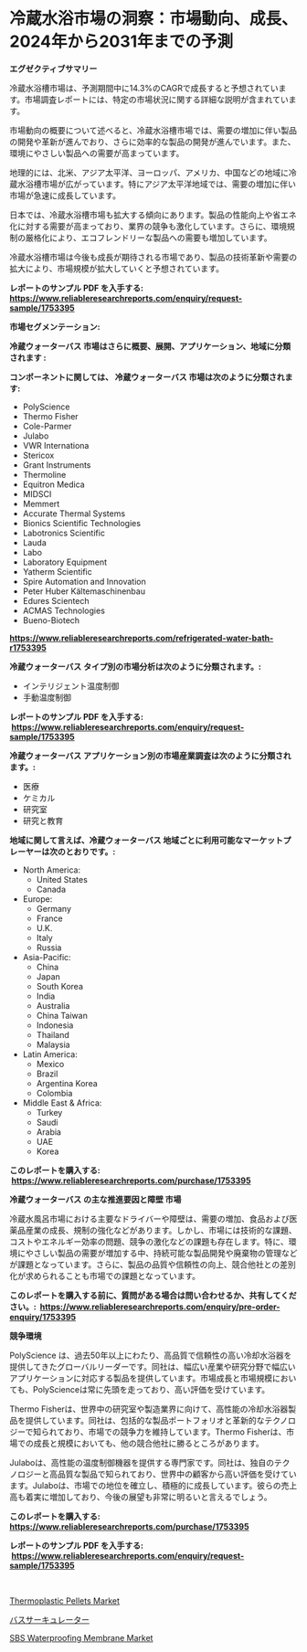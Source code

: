 <p><h1>冷蔵水浴市場の洞察：市場動向、成長、2024年から2031年までの予測</h1></p><p><strong>エグゼクティブサマリー</strong></p>
<p><p>冷蔵水浴槽市場は、予測期間中に14.3%のCAGRで成長すると予想されています。市場調査レポートには、特定の市場状況に関する詳細な説明が含まれています。</p><p>市場動向の概要について述べると、冷蔵水浴槽市場では、需要の増加に伴い製品の開発や革新が進んでおり、さらに効率的な製品の開発が進んでいます。また、環境にやさしい製品への需要が高まっています。</p><p>地理的には、北米、アジア太平洋、ヨーロッパ、アメリカ、中国などの地域に冷蔵水浴槽市場が広がっています。特にアジア太平洋地域では、需要の増加に伴い市場が急速に成長しています。</p><p>日本では、冷蔵水浴槽市場も拡大する傾向にあります。製品の性能向上や省エネ化に対する需要が高まっており、業界の競争も激化しています。さらに、環境規制の厳格化により、エコフレンドリーな製品への需要も増加しています。</p><p>冷蔵水浴槽市場は今後も成長が期待される市場であり、製品の技術革新や需要の拡大により、市場規模が拡大していくと予想されています。</p></p>
<p><strong>レポートのサンプル PDF を入手する: <a href="https://www.reliableresearchreports.com/enquiry/request-sample/1753395">https://www.reliableresearchreports.com/enquiry/request-sample/1753395</a></strong></p>
<p><strong>市場セグメンテーション:</strong></p>
<p><strong> 冷蔵ウォーターバス 市場はさらに概要、展開、アプリケーション、地域に分類されます :</strong></p>
<p><strong>コンポーネントに関しては、 冷蔵ウォーターバス 市場は次のように分類されます: &nbsp;</strong></p>
<p><ul><li>PolyScience</li><li>Thermo Fisher</li><li>Cole-Parmer</li><li>Julabo</li><li>VWR Internationa</li><li>Stericox</li><li>Grant Instruments</li><li>Thermoline</li><li>Equitron Medica</li><li>MIDSCI</li><li>Memmert</li><li>Accurate Thermal Systems</li><li>Bionics Scientific Technologies</li><li>Labotronics Scientific</li><li>Lauda</li><li>Labo</li><li>Laboratory Equipment</li><li>Yatherm Scientific</li><li>Spire Automation and Innovation</li><li>Peter Huber Kältemaschinenbau</li><li>Edures Scientech</li><li>ACMAS Technologies</li><li>Bueno-Biotech</li></ul></p>
<p><strong><a href="https://www.reliableresearchreports.com/refrigerated-water-bath-r1753395">https://www.reliableresearchreports.com/refrigerated-water-bath-r1753395</a></strong></p>
<p><strong> 冷蔵ウォーターバス タイプ別の市場分析は次のように分類されます。:</strong></p>
<p><ul><li>インテリジェント温度制御</li><li>手動温度制御</li></ul></p>
<p><strong>レポートのサンプル PDF を入手する: &nbsp;<a href="https://www.reliableresearchreports.com/enquiry/request-sample/1753395">https://www.reliableresearchreports.com/enquiry/request-sample/1753395</a></strong></p>
<p><strong> 冷蔵ウォーターバス アプリケーション別の市場産業調査は次のように分類されます。:</strong></p>
<p><ul><li>医療</li><li>ケミカル</li><li>研究室</li><li>研究と教育</li></ul></p>
<p><strong>地域に関して言えば、冷蔵ウォーターバス 地域ごとに利用可能なマーケットプレーヤーは次のとおりです。:</strong></p>
<p><ul>
    <li>
        North America:
        <ul>
            <li>United States</li>
            <li>Canada</li>
        </ul>
    </li>
    <li>
        Europe:
        <ul>
            <li>Germany</li>
            <li>France</li>
            <li>U.K.</li>
            <li>Italy</li>
            <li>Russia</li>
        </ul>
    </li>
    <li>
        Asia-Pacific:
        <ul>
            <li>China</li>
            <li>Japan</li>
            <li>South Korea</li>
            <li>India</li>
            <li>Australia</li>
            <li>China Taiwan</li>
            <li>Indonesia</li>
            <li>Thailand</li>
            <li>Malaysia</li>
        </ul>
    </li>
    <li>
        Latin America:
        <ul>
            <li>Mexico</li>
            <li>Brazil</li>
            <li>Argentina Korea</li>
            <li>Colombia</li>
        </ul>
    </li>
    <li>
        Middle East & Africa:
        <ul>
            <li>Turkey</li>
            <li>Saudi</li>
            <li>Arabia</li>
            <li>UAE</li>
            <li>Korea</li>
        </ul>
    </li>
    </ul></p>
<p><strong>このレポートを購入する: &nbsp;<a href="https://www.reliableresearchreports.com/purchase/1753395">https://www.reliableresearchreports.com/purchase/1753395</a></strong></p>
<p><strong>冷蔵ウォーターバス の主な推進要因と障壁 市場</strong></p>
<p><p>冷蔵水風呂市場における主要なドライバーや障壁は、需要の増加、食品および医薬品産業の成長、規制の強化などがあります。しかし、市場には技術的な課題、コストやエネルギー効率の問題、競争の激化などの課題も存在します。特に、環境にやさしい製品の需要が増加する中、持続可能な製品開発や廃棄物の管理などが課題となっています。さらに、製品の品質や信頼性の向上、競合他社との差別化が求められることも市場での課題となっています。</p></p>
<p><strong>このレポートを購入する前に、質問がある場合は問い合わせるか、共有してください。:&nbsp; <a href="https://www.reliableresearchreports.com/enquiry/pre-order-enquiry/1753395">https://www.reliableresearchreports.com/enquiry/pre-order-enquiry/1753395</a></strong></p>
<p><strong>競争環境</strong></p>
<p><p>PolyScience は、過去50年以上にわたり、高品質で信頼性の高い冷却水浴器を提供してきたグローバルリーダーです。同社は、幅広い産業や研究分野で幅広いアプリケーションに対応する製品を提供しています。市場成長と市場規模においても、PolyScienceは常に先頭を走っており、高い評価を受けています。</p><p>Thermo Fisherは、世界中の研究室や製造業界に向けて、高性能の冷却水浴器製品を提供しています。同社は、包括的な製品ポートフォリオと革新的なテクノロジーで知られており、市場での競争力を維持しています。Thermo Fisherは、市場での成長と規模においても、他の競合他社に勝るところがあります。</p><p>Julaboは、高性能の温度制御機器を提供する専門家です。同社は、独自のテクノロジーと高品質な製品で知られており、世界中の顧客から高い評価を受けています。Julaboは、市場での地位を確立し、積極的に成長しています。彼らの売上高も着実に増加しており、今後の展望も非常に明るいと言えるでしょう。</p></p>
<p><strong>このレポートを購入する: &nbsp; <a href="https://www.reliableresearchreports.com/purchase/1753395">https://www.reliableresearchreports.com/purchase/1753395</a></strong></p>
<p><strong>レポートのサンプル PDF を入手する: &nbsp;<a href="https://www.reliableresearchreports.com/enquiry/request-sample/1753395">https://www.reliableresearchreports.com/enquiry/request-sample/1753395</a></strong><strong></strong></p>
<p>&nbsp;</p>
<p><p><a href="https://www.linkedin.com/pulse/thermoplastic-pellets-market-comprehensive-report-its-share-mbqoe?trackingId=8x44GUqj7zoonzzpURub5A%3D%3D">Thermoplastic Pellets Market</a></p><p><a href="https://github.com/zoetazuur/Market-Research-Report-List-1/blob/main/665434825578.md">バスサーキュレーター</a></p><p><a href="https://www.linkedin.com/pulse/sbs-waterproofing-membrane-market-offer-valuable-insights-size-uut8e?trackingId=k4HyeUW1nfqloE67bpermQ%3D%3D">SBS Waterproofing Membrane Market</a></p></p>